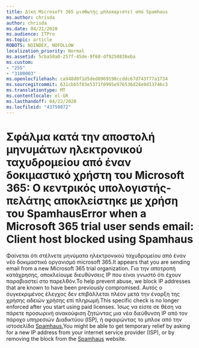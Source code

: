 ```yaml
---
title: Δίκη Microsoft 365 μισθωτής μπλοκαριστεί από Spamhaus
ms.author: chrisda
author: chrisda
ms.date: 04/21/2020
ms.audience: ITPro
ms.topic: article
ROBOTS: NOINDEX, NOFOLLOW
localization_priority: Normal
ms.assetid: 5cba50a0-257f-45de-9f68-df9250838eba
ms.custom:
- "255"
- "3100003"
ms.openlocfilehash: ca948d0f1d5ded8969198ccddc67d743f77a1734
ms.sourcegitcommit: 631cbb5f03e5371f0995e976536d24e9d13746c3
ms.translationtype: MT
ms.contentlocale: el-GR
ms.lasthandoff: 04/22/2020
ms.locfileid: "43759872"
---
```

# <a name="error-when-a-microsoft-365-trial-user-sends-email-client-host-blocked-using-spamhaus"></a><span data-ttu-id="c2daa-102">Σφάλμα κατά την αποστολή μηνυμάτων ηλεκτρονικού ταχυδρομείου από έναν δοκιμαστικό χρήστη του Microsoft 365: Ο κεντρικός υπολογιστής-πελάτης αποκλείστηκε με χρήση του Spamhaus</span><span class="sxs-lookup"><span data-stu-id="c2daa-102">Error when a Microsoft 365 trial user sends email: Client host blocked using Spamhaus</span></span>

<span data-ttu-id="c2daa-103">Φαίνεται ότι στέλνετε μηνύματα ηλεκτρονικού ταχυδρομείου από έναν νέο δοκιμαστικό οργανισμό microsoft 365.</span><span class="sxs-lookup"><span data-stu-id="c2daa-103">It appears that you are sending email from a new Microsoft 365 trial organization.</span></span> <span data-ttu-id="c2daa-104">Για την αποτροπή κατάχρησης, αποκλείουμε διευθύνσεις IP που είναι γνωστό ότι έχουν παραβιαστεί στο παρελθόν.</span><span class="sxs-lookup"><span data-stu-id="c2daa-104">To help prevent abuse, we block IP addresses that are known to have been previously compromised.</span></span> <span data-ttu-id="c2daa-105">Αυτός ο συγκεκριμένος έλεγχος δεν επιβάλλεται πλέον μετά την έναρξη της χρήσης αδειών χρήσης επί πληρωμή.</span><span class="sxs-lookup"><span data-stu-id="c2daa-105">This specific check is no longer enforced after you start using paid licenses.</span></span> <span data-ttu-id="c2daa-106">Ίσως να είστε σε θέση να πάρετε προσωρινή ανακούφιση ζητώντας μια νέα διεύθυνση IP από τον πάροχο υπηρεσιών Διαδικτύου (ISP), ή αφαιρώντας το μπλοκ από την ιστοσελίδα [Spamhaus.](https://go.microsoft.com/fwlink/p/?linkid=123245)</span><span class="sxs-lookup"><span data-stu-id="c2daa-106">You might be able to get temporary relief by asking for a new IP address from your internet service provider (ISP), or by removing the block from the [Spamhaus](https://go.microsoft.com/fwlink/p/?linkid=123245) website.</span></span>
